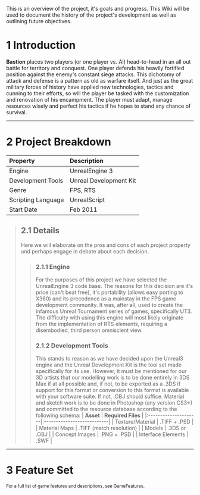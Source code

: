 

This is an overview of the project, it's goals and progress. This Wiki will be used to document the history of the project's development as well as outlining future objectives.

# 1 Introduction #
**Bastion** places two players (or one player vs. AI) head-to-head in an all out battle for territory and conquest. One player defends his heavily fortified position against the enemy's constant siege attacks. This dichotomy of attack and defense is a pattern as old as warfare itself. And just as the great military forces of history have applied new technologies, tactics and cunning to their efforts, so will the player be tasked with the customization and renovation of his encampment. The player must adapt, manage resources wisely and perfect his tactics if he hopes to stand any chance of survival.

---

# 2 Project Breakdown #
| **Property** | **Description** |
|:-------------|:----------------|
| Engine | UnrealEngine 3 |
| Development Tools | Unreal Development Kit |
| Genre | FPS, RTS |
| Scripting Language | UnrealScript |
| Start Date | Feb 2011 |

> ## 2.1 Details ##
> Here we will elaborate on the pros and cons of each project property and perhaps engage in debate about each decision.
> > ### 2.1.1 Engine ###
> > For the purposes of this project we have selected the UnrealEngine 3 code base. The reasons for this decision are it's price (can't beat free), it's portability (allows easy porting to X360) and its precedence as a mainstay in the FPS game development community. It was, after all, used to create the infamous Unreal Tournament series of games, specifically UT3. The difficulty with using this engine will most likely originate from the implementation of RTS elements, requiring a disembodied, third person omniscient view.
> > ### 2.1.2 Development Tools ###
> > This stands to reason as we have decided upon the Unreal3 engine and the Unreal Development Kit is the tool set made specifically for its use. However, it must be mentioned for our 3D artists that our modelling work is to be done entirely in 3DS Max if at all possible and, if not, to be exported as a .3DS if support for this format or conversion to this format is available with your software suite. If not, .OBJ should suffice. Material and sketch work is to be done in Photoshop (any version CS3+) and committed to the resource database according to the following schema:
| **Asset**            | **Required Files**         |
|:---------------------|:---------------------------|
| Texture/Material   | .TIFF + .PSD             |
| Material Maps      | .TIFF (match resolution) |
| Models             | .3DS or .OBJ             |
| Concept Images     | .PNG + .PSD              |
| Interface Elements | .SWF                     |

---

# 3 Feature Set #
<sup>For a full list of game features and descriptions, see GameFeatures.</sup>